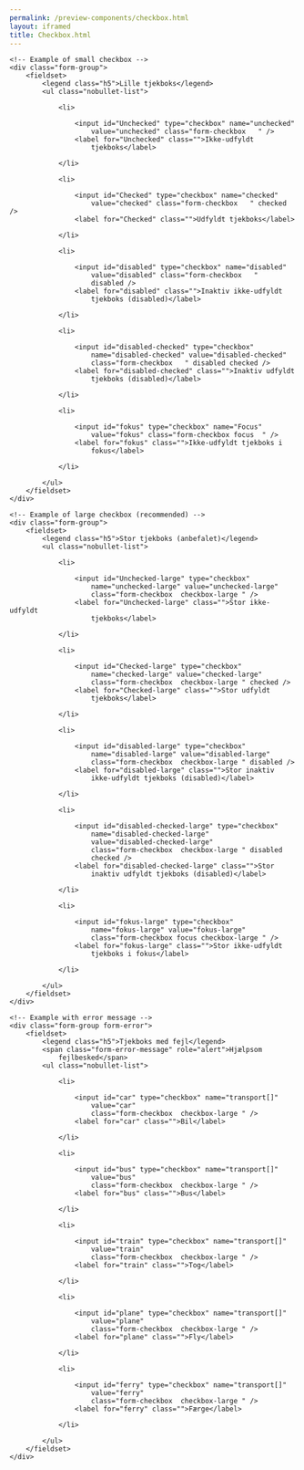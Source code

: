```yaml
--- 
permalink: /preview-components/checkbox.html
layout: iframed 
title: Checkbox.html
---
```

<div class="container">

    <!-- Example of small checkbox -->
    <div class="form-group">
        <fieldset>
            <legend class="h5">Lille tjekboks</legend>
            <ul class="nobullet-list">

                <li>

                    <input id="Unchecked" type="checkbox" name="unchecked"
                        value="unchecked" class="form-checkbox   " />
                    <label for="Unchecked" class="">Ikke-udfyldt
                        tjekboks</label>

                </li>

                <li>

                    <input id="Checked" type="checkbox" name="checked"
                        value="checked" class="form-checkbox   " checked />
                    <label for="Checked" class="">Udfyldt tjekboks</label>

                </li>

                <li>

                    <input id="disabled" type="checkbox" name="disabled"
                        value="disabled" class="form-checkbox   "
                        disabled />
                    <label for="disabled" class="">Inaktiv ikke-udfyldt
                        tjekboks (disabled)</label>

                </li>

                <li>

                    <input id="disabled-checked" type="checkbox"
                        name="disabled-checked" value="disabled-checked"
                        class="form-checkbox   " disabled checked />
                    <label for="disabled-checked" class="">Inaktiv udfyldt
                        tjekboks (disabled)</label>

                </li>

                <li>

                    <input id="fokus" type="checkbox" name="Focus"
                        value="fokus" class="form-checkbox focus  " />
                    <label for="fokus" class="">Ikke-udfyldt tjekboks i
                        fokus</label>

                </li>

            </ul>
        </fieldset>
    </div>

    <!-- Example of large checkbox (recommended) -->
    <div class="form-group">
        <fieldset>
            <legend class="h5">Stor tjekboks (anbefalet)</legend>
            <ul class="nobullet-list">

                <li>

                    <input id="Unchecked-large" type="checkbox"
                        name="unchecked-large" value="unchecked-large"
                        class="form-checkbox  checkbox-large " />
                    <label for="Unchecked-large" class="">Stor ikke-udfyldt
                        tjekboks</label>

                </li>

                <li>

                    <input id="Checked-large" type="checkbox"
                        name="checked-large" value="checked-large"
                        class="form-checkbox  checkbox-large " checked />
                    <label for="Checked-large" class="">Stor udfyldt
                        tjekboks</label>

                </li>

                <li>

                    <input id="disabled-large" type="checkbox"
                        name="disabled-large" value="disabled-large"
                        class="form-checkbox  checkbox-large " disabled />
                    <label for="disabled-large" class="">Stor inaktiv
                        ikke-udfyldt tjekboks (disabled)</label>

                </li>

                <li>

                    <input id="disabled-checked-large" type="checkbox"
                        name="disabled-checked-large"
                        value="disabled-checked-large"
                        class="form-checkbox  checkbox-large " disabled
                        checked />
                    <label for="disabled-checked-large" class="">Stor
                        inaktiv udfyldt tjekboks (disabled)</label>

                </li>

                <li>

                    <input id="fokus-large" type="checkbox"
                        name="fokus-large" value="fokus-large"
                        class="form-checkbox focus checkbox-large " />
                    <label for="fokus-large" class="">Stor ikke-udfyldt
                        tjekboks i fokus</label>

                </li>

            </ul>
        </fieldset>
    </div>

    <!-- Example with error message -->
    <div class="form-group form-error">
        <fieldset>
            <legend class="h5">Tjekboks med fejl</legend>
            <span class="form-error-message" role="alert">Hjælpsom
                fejlbesked</span>
            <ul class="nobullet-list">

                <li>

                    <input id="car" type="checkbox" name="transport[]"
                        value="car"
                        class="form-checkbox  checkbox-large " />
                    <label for="car" class="">Bil</label>

                </li>

                <li>

                    <input id="bus" type="checkbox" name="transport[]"
                        value="bus"
                        class="form-checkbox  checkbox-large " />
                    <label for="bus" class="">Bus</label>

                </li>

                <li>

                    <input id="train" type="checkbox" name="transport[]"
                        value="train"
                        class="form-checkbox  checkbox-large " />
                    <label for="train" class="">Tog</label>

                </li>

                <li>

                    <input id="plane" type="checkbox" name="transport[]"
                        value="plane"
                        class="form-checkbox  checkbox-large " />
                    <label for="plane" class="">Fly</label>

                </li>

                <li>

                    <input id="ferry" type="checkbox" name="transport[]"
                        value="ferry"
                        class="form-checkbox  checkbox-large " />
                    <label for="ferry" class="">Færge</label>

                </li>

            </ul>
        </fieldset>
    </div>
</div>